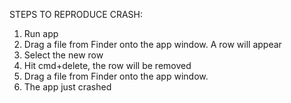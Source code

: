 STEPS TO REPRODUCE CRASH:
 1. Run app
 2. Drag a file from Finder onto the app window. A row will appear
 3. Select the new row
 4. Hit cmd+delete, the row will be removed
 5. Drag a file from Finder onto the app window.
 6. The app just crashed

